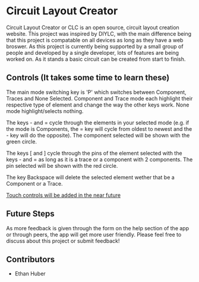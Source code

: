 # Circuit Layout Creator
Circuit Layout Creator or CLC is an open source, circuit layout creation website. This project was inspired by DIYLC, with the main difference being that this project is compatable on all devices as long as they have a web broswer. As this project is currently being supported by a small group of people and developed by a single developer, lots of features are being worked on. As it stands a basic circuit can be created from start to finish.

## Controls (It takes some time to learn these)
The main mode switching key is 'P' which switches between Component, Traces and None Selected.
Component and Trace mode each highlight their respective type of element and change the way the other keys work.
None mode highlight/selects nothing.

The keys - and = cycle through the elements in your selected mode (e.g. if the mode is Components, the = key will cycle from oldest to newest and the - key will do the opposite). The component selected will be shown with the green circle.

The keys [ and ] cycle through the pins of the element selected with the keys - and = as long as it is a trace or a component with 2 components. The pin selected will be shown with the red circle.

The key Backspace will delete the selected element wether that be a Component or a Trace.

<ins>Touch controls will be added in the near future</ins>

## Future Steps
As more feedback is given through the form on the help section of the app or through peers, the app will get more user friendly. 
Please feel free to discuss about this project or submit feedback!

## Contributors
- Ethan Huber
